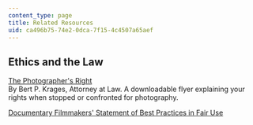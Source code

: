 ```yaml
---
content_type: page
title: Related Resources
uid: ca496b75-74e2-0dca-7f15-4c4507a65aef
---
```


Ethics and the Law
------------------

[The Photographer's Right](http://www.krages.com/phoright.htm)  
By Bert P. Krages, Attorney at Law. A downloadable flyer explaining your rights when stopped or confronted for photography.

[Documentary Filmmakers' Statement of Best Practices in Fair Use](https://www.researchgate.net/publication/236816176_Documentary_filmmakers'_statement_of_Best_Practices_in_Fair_Use
)
